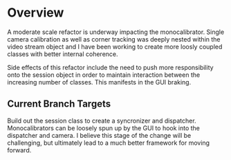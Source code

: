 # Overview

A moderate scale refactor is underway impacting the monocalibrator. Single camera calibration as well as corner tracking was deeply nested within the video stream object and I have been working to create more loosly coupled classes with better internal coherence. 

Side effects of this refactor include the need to push more responsibility onto the session object in order to maintain interaction between the increasing number of classes. This manifests in the GUI braking.

## Current Branch Targets

Build out the session class to create a syncronizer and dispatcher. Monocalibrators can be loosely spun up by the GUI to hook into the dispatcher and camera. I believe this stage of the change will be challenging, but ultimately lead to a much better framework for moving forward. 